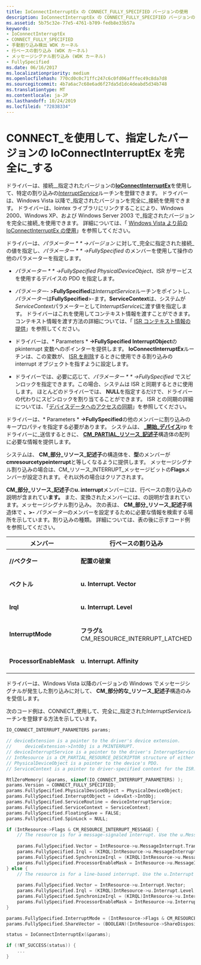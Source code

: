 ```yaml
---
title: IoConnectInterruptEx の CONNECT_FULLY_SPECIFIED バージョンの使用
description: IoConnectInterruptEx の CONNECT_FULLY_SPECIFIED バージョンの使用
ms.assetid: 5b75c32e-77e5-4761-b709-fedb8e33b57a
keywords:
- IoConnectInterruptEx
- CONNECT_FULLY_SPECIFIED
- 手動割り込み検出 WDK カーネル
- 行ベースの割り込み (WDK カーネル)
- メッセージシグナル割り込み (WDK カーネル)
- FullySpecified
ms.date: 06/16/2017
ms.localizationpriority: medium
ms.openlocfilehash: 770cd0c0c71ffc247c6c0fd06afffec49c8da7d8
ms.sourcegitcommit: 4b7a6ac7c68e6ad6f27da5d1dc4deabd5d34b748
ms.translationtype: MT
ms.contentlocale: ja-JP
ms.lasthandoff: 10/24/2019
ms.locfileid: "72838334"
---
```

# <a name="using-the-connect_fully_specified-version-of-ioconnectinterruptex"></a>CONNECT\_を使用して、指定したバージョンの IoConnectInterruptEx を完全に\_する


ドライバーは、接続\_\_指定されたバージョンの[**IoConnectInterruptEx**](https://docs.microsoft.com/windows-hardware/drivers/ddi/wdm/nf-wdm-ioconnectinterruptex)を使用して、特定の割り込みの[*InterruptService*](https://docs.microsoft.com/windows-hardware/drivers/ddi/wdm/nc-wdm-kservice_routine)ルーチンを登録できます。 ドライバーは、Windows Vista 以降で\_指定されたバージョンを完全に\_接続を使用できます。 ドライバーは、Iointex ライブラリにリンクすることにより、Windows 2000、Windows XP、および Windows Server 2003 で\_指定されたバージョンを完全に接続\_を使用できます。 詳細については、「 [Windows Vista より前の IoConnectInterruptEx の使用](using-ioconnectinterruptex-prior-to-windows-vista.md)」を参照してください。

ドライバーは、*パラメーター * * *-&gt;バージョン** に対して\_完全に指定された接続\_の値を指定し、*パラメーター * * *-&gt;FullySpecified** のメンバーを使用して操作の他のパラメーターを指定します。

-   *パラメーター * * *-&gt;FullySpecified PhysicalDeviceObject**、ISR がサービスを使用するデバイスの PDO を指定します。

-   *パラメーター-* &gt;**FullySpecified**は*InterruptService*ルーチンをポイントし、*パラメーター*は**FullySpecified**&gt;-ます。**ServiceContext**は、システムが*ServiceContext*パラメーターとして*InterruptService*に渡す値を指定します。 ドライバーはこれを使用してコンテキスト情報を渡すことができます。 コンテキスト情報を渡す方法の詳細については、「 [ISR コンテキスト情報の提供](providing-isr-context-information.md)」を参照してください。

-   ドライバーは、* Parameters * **-&gt;FullySpecified InterruptObject**の pkinterrupt 変数へのポインターを提供します。 **IoConnectInterruptEx**ルーチンは、この変数が、 [ISR を削除](removing-an-isr.md)するときに使用できる割り込みの interrupt オブジェクトを指すように設定します。

-   ドライバーでは、必要に応じて、*パラメーター * * *-&gt;FullySpecified** でスピンロックを指定できます。この場合、システムは ISR と同期するときに使用します。 ほとんどのドライバーでは、 **NULL**を指定するだけで、ドライバーの代わりにスピンロックを割り当てることができます。 ISR との同期の詳細については、「[デバイスデータへのアクセスの同期](synchronizing-access-to-device-data.md)」を参照してください。

ドライバーは、* Parameters * **-&gt;FullySpecified**の他のメンバーに割り込みのキープロパティを指定する必要があります。 システムは、 [ **\_開始\_デバイス**](https://docs.microsoft.com/windows-hardware/drivers/kernel/irp-mn-start-device)irp をドライバーに\_送信するときに、 [**CM\_PARTIAL\_リソース\_記述子**](https://docs.microsoft.com/windows-hardware/drivers/ddi/wdm/ns-wdm-_cm_partial_resource_descriptor)構造体の配列に必要な情報を提供します。

システムは、 **CM\_部分\_リソース\_記述子**の構造体を、**型**のメンバーが**cmresourcetypeinterrupt**と等しくなるように提供します。 メッセージシグナル割り込みの場合は、CM\_リソース\_INTERRUPT\_メッセージビットの**Flags**メンバーが設定されます。それ以外の場合はクリアされます。

**CM\_部分\_リソース\_記述子**の**u. interrupt**メンバーには、行ベースの割り込みの説明が含まれてい**ます。** また、変換されたメンバーには、の説明が含まれています。メッセージシグナル割り込み。 次の表は、 **CM\_部分\_リソース\_記述子**構造体で **、&gt;-** *パラメーター*のメンバーを設定するために必要な情報を検索する場所を示しています。割り込みの種類。 詳細については、表の後に示すコード例を参照してください。

<table>
<colgroup>
<col width="33%" />
<col width="33%" />
<col width="33%" />
</colgroup>
<thead>
<tr class="header">
<th>メンバー</th>
<th>行ベースの割り込み</th>
<th>メッセージシグナル割り込み</th>
</tr>
</thead>
<tbody>
<tr class="odd">
<td><p><strong>//ベクター</strong></p></td>
<td><p><strong>配置の破棄</strong></p></td>
<td><p><strong>配置の破棄</strong></p></td>
</tr>
<tr class="even">
<td><p><strong>ベクトル</strong></p></td>
<td><p><strong>u. Interrupt. Vector</strong></p></td>
<td><p><strong>u. MessageInterrupt. Vector</strong></p></td>
</tr>
<tr class="odd">
<td><p><strong>Irql</strong></p></td>
<td><p><strong>u. Interrupt. Level</strong></p></td>
<td><p><strong>u..... レベル</strong></p></td>
</tr>
<tr class="even">
<td><p><strong>InterruptMode</strong></p></td>
<td><p><strong>フラグ</strong>& CM_RESOURCE_INTERRUPT_LATCHED</p></td>
<td><p><strong>フラグ</strong>& CM_RESOURCE_INTERRUPT_LATCHED</p></td>
</tr>
<tr class="odd">
<td><p><strong>ProcessorEnableMask</strong></p></td>
<td><p><strong>u. Interrupt. Affinity</strong></p></td>
<td><p><strong>u.。変換された. Affinity</strong></p></td>
</tr>
</tbody>
</table>

 

ドライバーは、Windows Vista 以降のバージョンの Windows でメッセージシグナルが発生した割り込みに対して、 **CM\_部分的な\_リソース\_記述子**構造のみを受信します。

次のコード例は、CONNECT\_使用して、完全に\_指定された*InterruptService*ルーチンを登録する方法を示しています。

```cpp
IO_CONNECT_INTERRUPT_PARAMETERS params;

// deviceExtension is a pointer to the driver's device extension. 
//     deviceExtension->IntObj is a PKINTERRUPT.
// deviceInterruptService is a pointer to the driver's InterruptService routine.
// IntResource is a CM_PARTIAL_RESOURCE_DESCRIPTOR structure of either type CmResourceTypeInterrupt or CmResourceTypeMessageInterrupt.
// PhysicalDeviceObject is a pointer to the device's PDO. 
// ServiceContext is a pointer to driver-specified context for the ISR.

RtlZeroMemory( &params, sizeof(IO_CONNECT_INTERRUPT_PARAMETERS) );
params.Version = CONNECT_FULLY_SPECIFIED;
params.FullySpecified.PhysicalDeviceObject = PhysicalDeviceObject;
params.FullySpecified.InterruptObject = &devExt->IntObj;
params.FullySpecified.ServiceRoutine = deviceInterruptService;
params.FullySpecified.ServiceContext = ServiceContext;
params.FullySpecified.FloatingSave = FALSE;
params.FullySpecified.SpinLock = NULL;

if (IntResource->Flags & CM_RESOURCE_INTERRUPT_MESSAGE) {
    // The resource is for a message-signaled interrupt. Use the u.MessageInterrupt.Translated member of IntResource.
 
    params.FullySpecified.Vector = IntResource->u.MessageInterrupt.Translated.Vector;
    params.FullySpecified.Irql = (KIRQL)IntResource->u.MessageInterrupt.Translated.Level;
    params.FullySpecified.SynchronizeIrql = (KIRQL)IntResource->u.MessageInterrupt.Translated.Level;
    params.FullySpecified.ProcessorEnableMask = IntResource->u.MessageInterrupt.Translated.Affinity;
} else {
    // The resource is for a line-based interrupt. Use the u.Interrupt member of IntResource.
 
    params.FullySpecified.Vector = IntResource->u.Interrupt.Vector;
    params.FullySpecified.Irql = (KIRQL)IntResource->u.Interrupt.Level;
    params.FullySpecified.SynchronizeIrql = (KIRQL)IntResource->u.Interrupt.Level;
    params.FullySpecified.ProcessorEnableMask = IntResource->u.Interrupt.Affinity;
}

params.FullySpecified.InterruptMode = (IntResource->Flags & CM_RESOURCE_INTERRUPT_LATCHED ? Latched : LevelSensitive);
params.FullySpecified.ShareVector = (BOOLEAN)(IntResource->ShareDisposition == CmResourceShareShared);

status = IoConnectInterruptEx(&params);

if (!NT_SUCCESS(status)) {
    ...
}
```

 

 




